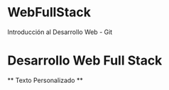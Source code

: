 # WebFullStack
Introducción al Desarrollo Web - Git

# Desarrollo Web Full Stack
** Texto Personalizado **
